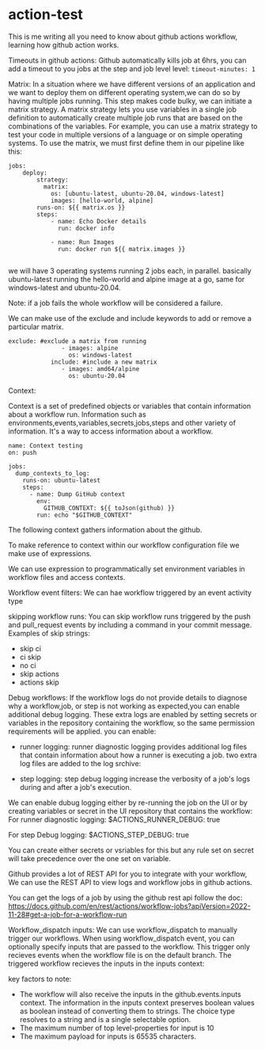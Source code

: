 # action-test

This is me writing all you need to know about github actions workflow, learning how github action works.

Timeouts in github actions:
Github automatically kills job at 6hrs, you can add a timeout to you jobs at the step and job level level:
``` timeout-minutes: 1 ```

Matrix:
In a situation where we have different versions of an application and we want to deploy them on different operating system,we can do so by having multiple jobs running.  This step makes code bulky, we can initiate a matrix strategy. A matrix strategy lets you use variables in a single job definition to automatically create multiple job runs that are based on the combinations of the variables. For example, you can use a matrix strategy to test your code in multiple versions of a language or on simple operating systems. To use the matrix, we must first define them in our pipeline like this:

```
jobs:
    deploy:
        strategy: 
          matrix: 
            os: [ubuntu-latest, ubuntu-20.04, windows-latest]
            images: [hello-world, alpine]
        runs-on: ${{ matrix.os }}
        steps:
            - name: Echo Docker details
              run: docker info

            - name: Run Images
              run: docker run ${{ matrix.images }}


```

we will have 3 operating systems running 2 jobs each, in parallel. basically ubuntu-latest running the hello-world and alpine image at a go, same for windows-latest and ubuntu-20.04.

Note: if a job fails the whole workflow will be considered a failure.

We can make use of the exclude and include keywords to add or remove a particular matrix.

```
exclude: #exclude a matrix from running
               - images: alpine
                 os: windows-latest
            include: #include a new matrix
               - images: amd64/alpine
                 os: ubuntu-20.04
```

Context: 

Context is a set of predefined objects or variables that contain information about a workflow run. Information such as environments,events,variables,secrets,jobs,steps and other variety of information. It's a way to access information about a workflow.

```
name: Context testing
on: push

jobs:
  dump_contexts_to_log:
    runs-on: ubuntu-latest
    steps:
      - name: Dump GitHub context
        env:
          GITHUB_CONTEXT: ${{ toJson(github) }}
        run: echo "$GITHUB_CONTEXT"
```
The following context gathers information about the github. 

 To make reference to context within our workflow configuration file we make use of expressions.

We can use expression to programmatically set environment variables in workflow files and access contexts. 

Workflow event filters:
We can hae workflow triggered by an event activity type

skipping workflow runs:
You can skip workflow runs triggered by the push and pull_request events by including a command in your commit message. Examples of skip strings:

- skip ci
- ci skip
- no ci
- skip actions
- actions skip

Debug workflows:
If the workflow logs do not provide details to diagnose why a workflow,job, or step is not working as expected,you can enable additional debug logging. These extra logs are enabled by setting secrets or variables in the repository containing the workflow, so the same permission requirements will be applied.
you can enable: 

- runner logging: runner diagnostic logging provides additional log files that contain information about how a runner is executing a job. two extra log files are added to the log srchive:

- step logging: step debug logging increase the verbosity of a job's logs during and after a job's execution.

We can enable dubug logging either by re-running the job on the UI or by creating variables or secret in the UI repository that contains the workflow:
For runner diagnostic logging:
 $ACTIONS_RUNNER_DEBUG: true

For step Debug logging:
$ACTIONS_STEP_DEBUG: true

You can create either secrets or vsriables for this but any rule set on secret will take precedence over the one set on variable.

Github provides a lot of REST API for you to integrate with your workflow, We can use the REST API to view logs and workflow jobs in github actions.

You can get the logs of a job by using the github rest api follow the doc: https://docs.github.com/en/rest/actions/workflow-jobs?apiVersion=2022-11-28#get-a-job-for-a-workflow-run

Workflow_dispatch inputs:
We can use workflow_dispatch to manually trigger our workflows. When using workflow_dispatch event, you can optionally specify inputs that are passed to the workflow. This trigger only recieves events when the workflow file is on the default branch. The triggered workflow recieves the inputs in the inputs context:

key factors to note:
  - The workflow will also receive the inputs in the github.events.inputs context. The information in the inputs context preserves boolean values as boolean instead of converting them to strings. The choice type resolves to a string and is a single selectable option.
  - The maximum number of top level-properties for input is 10
  - The maximum payload for inputs is 65535 characters.
